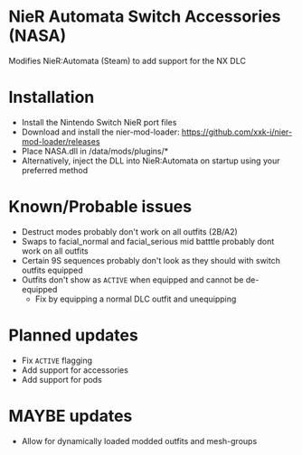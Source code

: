 # NieR Automata Switch Accessories (NASA)
Modifies NieR:Automata (Steam) to add support for the NX DLC

# Installation
- Install the Nintendo Switch NieR port files
- Download and install the nier-mod-loader: https://github.com/xxk-i/nier-mod-loader/releases
- Place NASA.dll in <NIER-DIR>/data/mods/plugins/*
- Alternatively, inject the DLL into NieR:Automata on startup using your preferred method

# Known/Probable issues
- Destruct modes probably don't work on all outfits (2B/A2)
- Swaps to facial_normal and facial_serious mid batttle probably dont work on all outfits
- Certain 9S sequences probably don't look as they should with switch outfits equipped
- Outfits don't show as ```ACTIVE``` when equipped and cannot be de-equipped
    - Fix by equipping a normal DLC outfit and unequipping

# Planned updates
- Fix ```ACTIVE``` flagging
- Add support for accessories
- Add support for pods

# MAYBE updates
- Allow for dynamically loaded modded outfits and mesh-groups